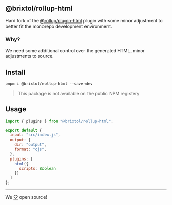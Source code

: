 ## @brixtol/rollup-html

Hard fork of the [@rollup/plugin-html](https://github.com/rollup/plugins/tree/master/packages/html) plugin with some minor adjustment to better fit the monorepo development environment.

### Why?

We need some additional control over the generated HTML, minor adjustments to source.

## Install

```cli
pnpm i @brixtol/rollup-html --save-dev
```

> This package is not available on the public NPM registery

## Usage

```js
import { plugins } from "@brixtol/rollup-html";

export default {
  input: "src/index.js",
  output: {
    dir: "output",
    format: "cjs",
  },
  plugins: [
    html({
      scripts: Boolean
    })
  ]
};
```


---

We [♡](https://www.brixtoltextiles.com/discount/4D3V3L0P3RS]) open source!

